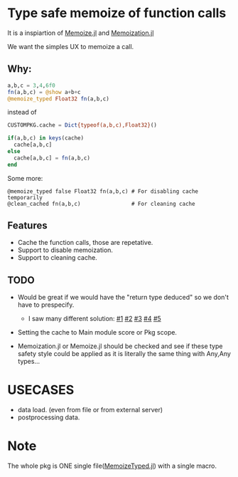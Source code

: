 # Type safe memoize of function calls

It is a inspiartion of [Memoize.jl](https://github.com/JuliaCollections/Memoize.jl) and [Memoization.jl](https://github.com/marius311/Memoization.jl)

We want the simples UX to memoize a call. 

## Why:
```julia
a,b,c = 3,4,6f0
fn(a,b,c) = @show a+b+c
@memoize_typed Float32 fn(a,b,c)
```
instead of
```julia
CUSTOMPKG.cache = Dict{typeof(a,b,c),Float32}()

if(a,b,c) in keys(cache) 
  cache[a,b,c]
else
  cache[a,b,c] = fn(a,b,c)
end
```

Some more:
```
@memoize_typed false Float32 fn(a,b,c) # For disabling cache temporarily
@clean_cached fn(a,b,c)                # For cleaning cache
```

## Features
- Cache the function calls, those are repetative. 
- Support to disable memoization.
- Support to cleaning cache.

## TODO
- Would be great if we would have the "return type deduced" so we don't have to prespecify.
    - I saw many different solution: [#1](https://discourse.julialang.org/t/type-stable-generic-memoisation/96237) [#2](https://stackoverflow.com/questions/58328476/is-it-possible-to-get-the-return-type-of-a-julia-function-in-an-unevaluated-cont) [#3](https://discourse.julialang.org/t/obtaining-a-functions-output-type/11313) [#4](https://discourse.julialang.org/t/why-does-core-compiler-return-type-expect-function-instance-instead-of-function-type/42521) [#5](https://discourse.julialang.org/t/using-core-inference-return-type/2945)

- Setting the cache to Main module score or Pkg scope.
- Memoization.jl or Memoize.jl should be checked and see if these type safety style could be applied as it is literally the same thing with Any,Any types...

# USECASES
- data load. (even from file or from external server) 
- postprocessing data.

# Note
The whole pkg is ONE single file([MemoizeTyped.jl](https://github.com/Cvikli/MemoizeTyped.jl/blob/main/src/MemoizeTyped.jl)) with a single macro. 
